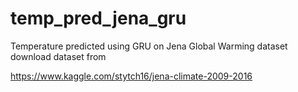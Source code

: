 # temp_pred_jena_gru
Temperature predicted using GRU on Jena Global Warming dataset
download dataset from

https://www.kaggle.com/stytch16/jena-climate-2009-2016
